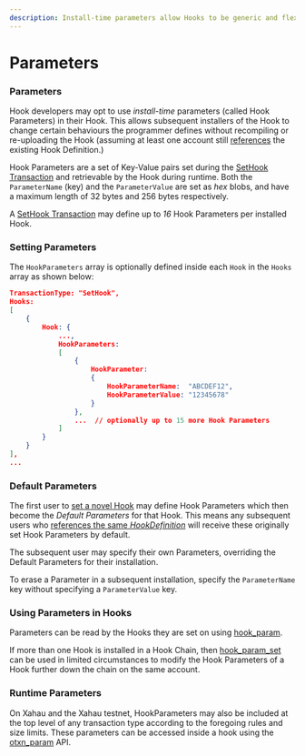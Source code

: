 ```yaml
---
description: Install-time parameters allow Hooks to be generic and flexible
---
```


# Parameters

### Parameters

Hook developers may opt to use _install-time_ parameters (called Hook Parameters) in their Hook. This allows subsequent installers of the Hook to change certain behaviours the programmer defines without recompiling or re-uploading the Hook (assuming at least one account still [references](reference-counted-hook-definitions.md) the existing Hook Definition.)

Hook Parameters are a set of Key-Value pairs set during the [SetHook Transaction](sethook-transaction.md) and retrievable by the Hook during runtime. Both the `ParameterName` (key) and the `ParameterValue` are set as _hex_ blobs, and have a maximum length of 32 bytes and 256 bytes respectively.

A [SetHook Transaction](sethook-transaction.md) may define up to _16_ Hook Parameters per installed Hook.

### Setting Parameters

The `HookParameters` array is optionally defined inside each `Hook` in the `Hooks` array as shown below:

```json
TransactionType: "SetHook",
Hooks:
[   
    {   
        Hook: {
            ...,
            HookParameters:
            [   
                {   
                    HookParameter:
                    {   
                        HookParameterName:  "ABCDEF12",
                        HookParameterValue: "12345678"
                    }   
                },  
                ...  // optionally up to 15 more Hook Parameters
            ]   
        }   
    }   
],  
... 
```

### Default Parameters

The first user to [set a novel Hook](sethook-transaction.md) may define Hook Parameters which then become the _Default Parameters_ for that Hook. This means any subsequent users who [references the same _HookDefinition_](reference-counted-hook-definitions.md) will receive these originally set Hook Parameters by default.

The subsequent user may specify their own Parameters, overriding the Default Parameters for their installation.

To erase a Parameter in a subsequent installation, specify the `ParameterName` key without specifying a `ParameterValue` key.

### Using Parameters in Hooks

Parameters can be read by the Hooks they are set on using [hook\_param](../functions/hook-context/hook_param.md).

If more than one Hook is installed in a Hook Chain, then [hook\_param\_set](../functions/hook-context/hook_param_set.md) can be used in limited circumstances to modify the Hook Parameters of a Hook further down the chain on the same account.

### Runtime Parameters

On Xahau and the Xahau testnet, HookParameters may also be included at the top level of any transaction type according to the foregoing rules and size limits. These parameters can be accessed inside a hook using the [otxn\_param](../functions/originating-transaction/otxn_param.md) API.
